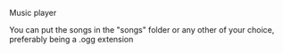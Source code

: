 Music player

You can put the songs in the "songs" folder or any other of your choice, preferably being a .ogg extension